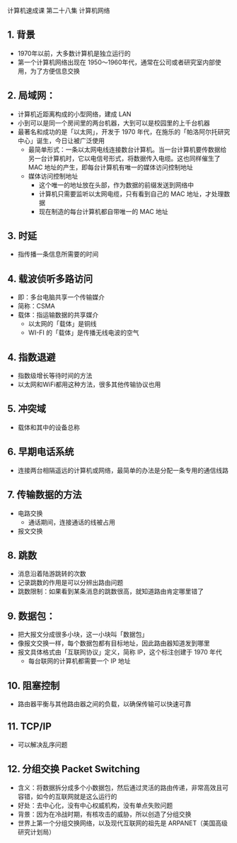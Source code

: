 计算机速成课 第二十八集 计算机网络

## 1. 背景
- 1970年以前，大多数计算机是独立运行的
- 第一个计算机网络出现在 1950～1960年代，通常在公司或者研究室内部使用，为了方便信息交换

## 2. 局域网：
- 计算机近距离构成的小型网络，建成 LAN
- 小到可以是同一个房间里的两台机器，大到可以是校园里的上千台机器
- 最著名和成功的是「以太网」，开发于 1970 年代，在施乐的「帕洛阿尔托研究中心」诞生，今日让被广泛使用
  - 最简单形式：一条以太网电线连接数台计算机。当一台计算机要传数据给另一台计算机时，它以电信号形式，将数据传入电缆。这也同样催生了 MAC 地址的产生，即每台计算机有唯一的媒体访问控制地址
  - 媒体访问控制地址
    - 这个唯一的地址放在头部，作为数据的前缀发送到网络中
    - 计算机只需要监听以太网电缆，只有看到自己的 MAC 地址，才处理数据
    - 现在制造的每台计算机都自带唯一的 MAC 地址


## 3. 时延
- 指传播一条信息所需要的时间


## 4. 载波侦听多路访问
  - 即：多台电脑共享一个传输媒介
  - 简称：CSMA
  - 载体：指运输数据的共享媒介
    - 以太网的「载体」是铜线
    - WI-FI 的「载体」是传播无线电波的空气


## 4. 指数退避
- 指数级增长等待时间的方法
- 以太网和WiFi都用这种方法，很多其他传输协议也用

## 5. 冲突域
- 载体和其中的设备总称


## 6. 早期电话系统
- 连接两台相隔遥远的计算机或网络，最简单的办法是分配一条专用的通信线路 


## 7. 传输数据的方法
  - 电路交换
    - 通话期间，连接通话的线被占用
  - 报文交换


## 8. 跳数
- 消息沿着陆游跳转的次数
- 记录跳数的作用是可以分辨出路由问题
- 跳数限制：如果看到某条消息的跳数很高，就知道路由肯定哪里错了


## 9. 数据包：
- 把大报文分成很多小块，这一小块叫「数据包」
- 像报文交换一样，每个数据包都有目标地址，因此路由器知道发到哪里
- 报文具体格式由「互联网协议」定义，简称 IP，这个标注创建于 1970 年代
  - 每台联网的计算机都需要一个 IP 地址

## 10. 阻塞控制
- 路由器平衡与其他路由器之间的负载，以确保传输可以快速可靠


## 11. TCP/IP
- 可以解决乱序问题


## 12. 分组交换 Packet Switching
- 含义：将数据拆分成多个小数据包，然后通过灵活的路由传递，非常高效且可容错，如今的互联网就是这么运行的
- 好处：去中心化，没有中心权威机构，没有单点失败问题
- 背景：因为在冷战时期，有核攻击的威胁，所以创造了分组交换
- 世界上第一个分组交换网络，以及现代互联网的祖先是 ARPANET（美国高级研究计划局）

